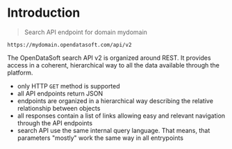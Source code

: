 # Introduction

> Search API endpoint for domain mydomain

```text
https://mydomain.opendatasoft.com/api/v2
```

The OpenDataSoft search API v2 is organized around REST. It provides access in a coherent, hierarchical way to all the data available through the platform. 

- only HTTP `GET` method is supported
- all API endpoints return JSON
- endpoints are organized in a hierarchical way describing the relative relationship between objects
- all responses contain a list of links allowing easy and relevant navigation through the API endpoints
- search API use the same internal query language. That means, that parameters "mostly" work the same way in all entrypoints
